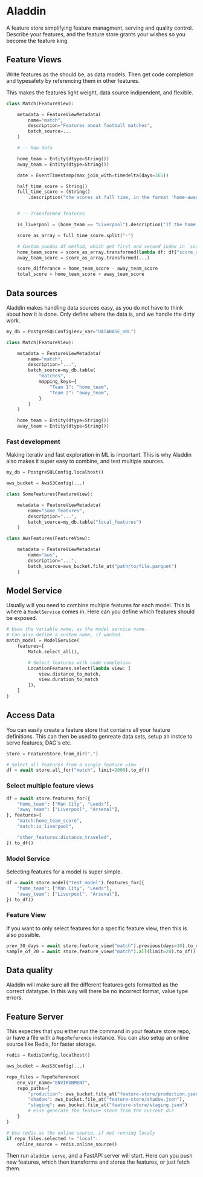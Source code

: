 # Aladdin

A feature store simplifying feature managment, serving and quality control.
Describe your features, and the feature store grants your wishes so you become the feature king.

## Feature Views

Write features as the should be, as data models.
Then get code completion and typesafety by referencing them in other features.

This makes the features light weight, data source indipendent, and flexible.

```python
class Match(FeatureView):

    metadata = FeatureViewMetadata(
        name="match",
        description="Features about football matches",
        batch_source=...
    )

    # -- Raw data

    home_team = Entity(dtype=String())
    away_team = Entity(dtype=String())

    date = EventTimestamp(max_join_with=timedelta(days=365))

    half_time_score = String()
    full_time_score = (String()
        .description("the scores at full time, in the format 'home-away'. E.g: '2-1'"))


    # -- Transformed features

    is_liverpool = (home_team == "Liverpool").description("If the home team is Liverpool")

    score_as_array = full_time_score.split("-")

    # Custom pandas df method, which get first and second index in `score_as_array`
    home_team_score = score_as_array.transformed(lambda df: df["score_as_array"].str[0].replace({np.nan: 0}).astype(int))
    away_team_score = score_as_array.transformed(...)

    score_differance = home_team_score - away_team_score
    total_score = home_team_score + away_team_score
```

## Data sources

Aladdin makes handling data sources easy, as you do not have to think about how it is done.
Only define where the data is, and we handle the dirty work.

```python
my_db = PostgreSQLConfig(env_var="DATABASE_URL")

class Match(FeatureView):

    metadata = FeatureViewMetadata(
        name="match",
        description="...",
        batch_source=my_db.table(
            "matches",
            mapping_keys={
                "Team 1": "home_team",
                "Team 2": "away_team",
            }
        )
    )

    home_team = Entity(dtype=String())
    away_team = Entity(dtype=String())
```

### Fast development

Making iterativ and fast exploration in ML is important. This is why Aladdin also makes it super easy to combine, and test multiple sources.

```python
my_db = PostgreSQLConfig.localhost()

aws_bucket = AwsS3Config(...)

class SomeFeatures(FeatureView):

    metadata = FeatureViewMetadata(
        name="some_features",
        description="...",
        batch_source=my_db.table("local_features")
    )

class AwsFeatures(FeatureView):

    metadata = FeatureViewMetadata(
        name="aws",
        description="...",
        batch_source=aws_bucket.file_at("path/to/file.parquet")
    )
```

## Model Service

Usually will you need to combine multiple features for each model.
This is where a `ModelService` comes in.
Here can you define which features should be exposed.

```python
# Uses the variable name, as the model service name.
# Can also define a custom name, if wanted.
match_model = ModelService(
    features=[
        Match.select_all(),

        # Select features with code completion
        LocationFeatures.select(lambda view: [
            view.distance_to_match,
            view.duration_to_match
        ]),
    ]
)
```


## Access Data

You can easily create a feature store that contains all your feature definitions.
This can then be used to genreate data sets, setup an instce to serve features, DAG's etc.

```python
store = FeatureStore.from_dir(".")

# Select all features from a single feature view
df = await store.all_for("match", limit=2000).to_df()
```

### Select multiple feature views

```python
df = await store.features_for({
    "home_team": ["Man City", "Leeds"],
    "away_team": ["Liverpool", "Arsenal"],
}, features=[
    "match:home_team_score",
    "match:is_liverpool",

    "other_features:distance_traveled",
]).to_df()
```

### Model Service

Selecting features for a model is super simple.


```python
df = await store.model("test_model").features_for({
    "home_team": ["Man City", "Leeds"],
    "away_team": ["Liverpool", "Arsenal"],
}).to_df()
```

### Feature View

If you want to only select features for a specific feature view, then this is also possible.

```python
prev_30_days = await store.feature_view("match").previous(days=30).to_df()
sample_of_20 = await store.feature_view("match").all(limit=20).to_df()
```

## Data quality
Aladdin will make sure all the different features gets formatted as the correct datatype.
In this way will there be no incorrect format, value type errors.

## Feature Server

This expectes that you either run the command in your feature store repo, or have a file with a `RepoReference` instance.
You can also setup an online source like Redis, for faster storage.

```python
redis = RedisConfig.localhost()

aws_bucket = AwsS3Config(...)

repo_files = RepoReference(
    env_var_name="ENVIRONMENT",
    repo_paths={
        "production": aws_bucket.file_at("feature-store/production.json"),
        "shadow": aws_bucket.file_at("feature-store/shadow.json"),
        "staging": aws_bucket.file_at("feature-store/staging.json")
        # else generate the feature store from the current dir
    }
)

# Use redis as the online source, if not running localy
if repo_files.selected != "local":
    online_source = redis.online_source()
```

Then run `aladdin serve`, and a FastAPI server will start. Here can you push new features, which then transforms and stores the features, or just fetch them.
